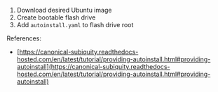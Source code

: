 1. Download desired Ubuntu image
2. Create bootable flash drive
3. Add `autoinstall.yaml` to flash drive root

References:

- [https://canonical-subiquity.readthedocs-hosted.com/en/latest/tutorial/providing-autoinstall.html#providing-autoinstall](https://canonical-subiquity.readthedocs-hosted.com/en/latest/tutorial/providing-autoinstall.html#providing-autoinstall)
